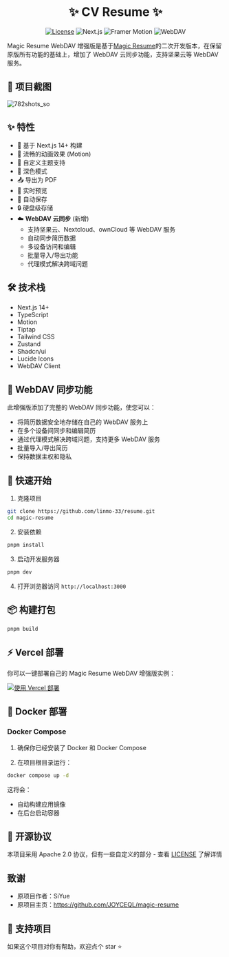 <div align="center">

# ✨ CV Resume ✨

[![License](https://img.shields.io/badge/License-Apache_2.0-blue.svg)](https://opensource.org/licenses/Apache-2.0)
![Next.js](https://img.shields.io/badge/Next.js-14.0-black)
![Framer Motion](https://img.shields.io/badge/Framer_Motion-10.0-purple)
![WebDAV](https://img.shields.io/badge/WebDAV-Sync-green)

</div>

Magic Resume WebDAV 增强版是基于[Magic Resume](https://github.com/JOYCEQL/magic-resume)的二次开发版本，在保留原版所有功能的基础上，增加了 WebDAV 云同步功能，支持坚果云等 WebDAV 服务。

## 📸 项目截图

![782shots_so](https://github.com/user-attachments/assets/d59f7582-799c-468d-becf-59ee6453acfd)

## ✨ 特性

- 🚀 基于 Next.js 14+ 构建
- 💫 流畅的动画效果 (Motion)
- 🎨 自定义主题支持
- 🌙 深色模式
- 📤 导出为 PDF
- 🔄 实时预览
- 💾 自动保存
- 🔒 硬盘级存储
- ☁️ **WebDAV 云同步** (新增)
  - 支持坚果云、Nextcloud、ownCloud 等 WebDAV 服务
  - 自动同步简历数据
  - 多设备访问和编辑
  - 批量导入/导出功能
  - 代理模式解决跨域问题

## 🛠️ 技术栈

- Next.js 14+
- TypeScript
- Motion
- Tiptap
- Tailwind CSS
- Zustand
- Shadcn/ui
- Lucide Icons
- WebDAV Client

## 🔄 WebDAV 同步功能

此增强版添加了完整的 WebDAV 同步功能，使您可以：

- 将简历数据安全地存储在自己的 WebDAV 服务上
- 在多个设备间同步和编辑简历
- 通过代理模式解决跨域问题，支持更多 WebDAV 服务
- 批量导入/导出简历
- 保持数据主权和隐私

## 🚀 快速开始

1. 克隆项目

```bash
git clone https://github.com/linmo-33/resume.git
cd magic-resume
```

2. 安装依赖

```bash
pnpm install
```

3. 启动开发服务器

```bash
pnpm dev
```

4. 打开浏览器访问 `http://localhost:3000`

## 📦 构建打包

```bash
pnpm build
```

## ⚡ Vercel 部署

你可以一键部署自己的 Magic Resume WebDAV 增强版实例：

[![使用 Vercel 部署](https://vercel.com/button)](https://vercel.com/new/clone?repository-url=https://github.com/linmo-33/resume.git)

## 🐳 Docker 部署

### Docker Compose

1. 确保你已经安装了 Docker 和 Docker Compose

2. 在项目根目录运行：

```bash
docker compose up -d
```

这将会：

- 自动构建应用镜像
- 在后台启动容器

## 📝 开源协议

本项目采用 Apache 2.0 协议，但有一些自定义的部分 - 查看 [LICENSE](LICENSE) 了解详情

## 致谢

- 原项目作者：SiYue
- 原项目主页：https://github.com/JOYCEQL/magic-resume

## 🌟 支持项目

如果这个项目对你有帮助，欢迎点个 star ⭐️
